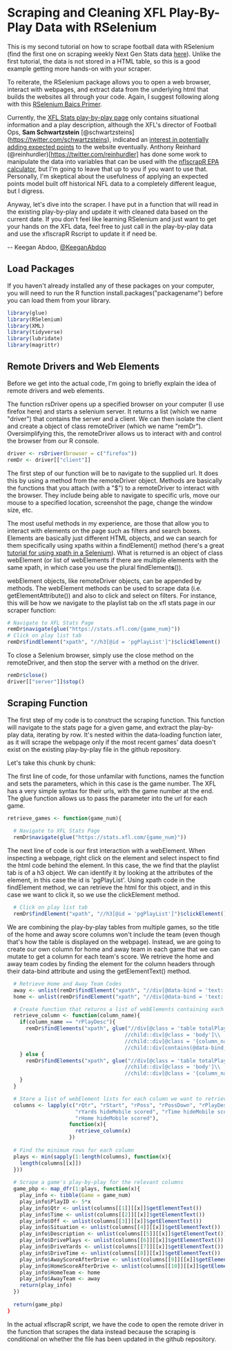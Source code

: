 # Scraping and Cleaning XFL Play-By-Play Data with RSelenium

This is my second tutorial on how to scrape football data with RSelenium (find the first one on scraping weekly Next Gen Stats data [here](https://github.com/keegan-abdoo/Public-Next-Gen-Stats-Weekly-Data/blob/master/ngspublicscraping.md)). Unlike the first tutorial, the data is not stored in a HTML table, so this is a good example getting more hands-on with your scraper.

To reiterate, the RSelenium package allows you to open a web browser, interact with webpages, and extract data from the underlying html that builds the websites all through your code. Again, I suggest following along with this [RSelenium Baics Primer](https://rpubs.com/johndharrison/RSelenium-Basics).

Currently, the [XFL Stats play-by-play page](https://stats.xfl.com/1) only contains situational information and a play description, although the XFL's director of Football Ops, **Sam Schwartzstein** [@schwartzsteins] (https://twitter.com/schwartzsteins), indicated an [interest in potentially adding expected points](https://twitter.com/benbbaldwin/status/1227962146044153859?s=20) to the website eventually.  Anthony Reinhard (@reinhurdler)[https://twitter.com/reinhurdler] has done some work to manipulate the data into variables that can be used with the [nflscrapR EPA calculator](https://github.com/ajreinhard/XFL-public/blob/master/epa/xfl%20parse%20plays.R), but I'm going to leave that up to you if you want to use that.  Personally, I'm skeptical about the usefulness of applying an expected points model built off historical NFL data to a completely different league, but I digress.

Anyway, let's dive into the scraper. I have put in a function that will read in the existing play-by-play and update it with cleaned data based on the current date. If you don't feel like learning RSelenium and just want to get your hands on the XFL data, feel free to just call in the play-by-play data and use the xflscrapR Rscript to update it if need be.

-- Keegan Abdoo, [@KeeganAbdoo](https://twitter.com/KeeganAbdoo)

## Load Packages

If you haven't already installed any of these packages on your computer, you will need to run the R function install.packages("packagename") before you can load them from your library.

``` r
library(glue)
library(RSelenium)
library(XML)
library(tidyverse)
library(lubridate)
library(magrittr)
```

## Remote Drivers and Web Elements

Before we get into the actual code, I'm going to briefly explain the idea of remote drivers and web elements.

The function rsDriver opens up a specified browser on your computer (I use firefox here) and starts a selenium server.  It returns a list (which we name "driver") that contains the server and a client.  We can then isolate the client and create a object of class remoteDriver (which we name "remDr"). Oversimplifying this, the remoteDriver allows us to interact with and control the browser from our R console.

```r
driver <- rsDriver(browser = c("firefox"))
remDr <- driver[["client"]]
```
The first step of our function will be to navigate to the supplied url.  It does this by using a method from the remoteDriver object.  Methods are basically the functions that you attach (with a "$") to a remoteDriver to interact with the browser. They include being able to navigate to specific urls, move our mouse to a specified location, screenshot the page, change the window size, etc.  

The most useful methods in my experience, are those that allow you to interact with elements on the page such as filters and search boxes.  Elements are basically just different HTML objects, and we can search for them specifically using xpaths within a findElement() method (here's a great [tutorial for using xpath in a Selenium](https://www.guru99.com/xpath-selenium.html)). What is returned is an object of class webElement (or list of webElements if there are multiple elements with the same xpath, in which case you use the plural findElement**s**()).

webElement objects, like remoteDriver objects, can be appended by methods. The webElement methods can be used to scrape data (i.e. getElementAttribute()) and also to click and select on filters. For instance, this will be how we navigate to the playlist tab on the xfl stats page in our scraper function:

```r
# Navigate to XFL Stats Page
remDr$navigate(glue("https://stats.xfl.com/{game_num}"))
# Click on play list tab
remDr$findElement("xpath", "//h3[@id = 'pgPlayList']")$clickElement()
```
To close a Selenium browser, simply use the close method on the remoteDriver, and then stop the server with a method on the driver.

```r
remDr$close()
driver[["server"]]$stop()
```

## Scraping Function

The first step of my code is to construct the scraping function.  This function will navigate to the stats page for a given game, and extract the play-by-play data, iterating by row. It's nested within the data-loading function later, as it will scrape the webpage only if the most recent games' data doesn't exist on the existing play-by-play file in the github repository.

Let's take this chunk by chunk:

The first line of code, for those unfamilar with functions, names the function and sets the parameters, which in this case is the game number.  The XFL has a very simple syntax for their urls, with the game number at the end. The glue function allows us to pass the parameter into the url for each game.
``` r
retrieve_games <- function(game_num){
  
  # Navigate to XFL Stats Page
  remDr$navigate(glue("https://stats.xfl.com/{game_num}"))
``` 
The next line of code is our first interaction with a webElement.  When inspecting a webpage, right click on the element and select inspect to find the html code behind the element.  In this case, the we find that the playlist tab is of a h3 object.  We can identify it by looking at the attributes of the element, in this case the id is 'pgPlayList'.  Using xpath code in the findElement method, we can retrieve the html for this object, and in this case we want to click it, so we use the clickElement method.

``` r
  # Click on play list tab
  remDr$findElement("xpath", "//h3[@id = 'pgPlayList']")$clickElement()
```
We are combining the play-by-play tables from multiple games, so the title of the home and away score columns won't include the team (even though that's how the table is displayed on the webpage).  Instead, we are going to create our own column for home and away team in each game that we can mutate to get a column for each team's score.  We retrieve the home and away team codes by finding the element for the column headers through their data-bind attribute and using the getElementText() method.

``` r
  # Retrieve Home and Away Team Codes
  away <- unlist(remDr$findElement("xpath", "//div[@data-bind = 'text: awayClubCode']")$getElementText())
  home <- unlist(remDr$findElement("xpath", "//div[@data-bind = 'text: homeClubCode']")$getElementText())
``` 


``` r
  # Create function that returns a list of webElements containing each row value in a column
  retrieve_column <- function(column_name){
    if(column_name == "rPlayDesc"){
      remDr$findElements("xpath", glue("//div[@class = 'table totalPlaylist']\\
                                      //child::div[@class = 'body']\\
                                      //child::div[@class = '{column_name}']\\
                                      //child::div[contains(@data-bind, 'PlayDescription')]"))
    } else {
      remDr$findElements("xpath", glue("//div[@class = 'table totalPlaylist']\\
                                      //child::div[@class = 'body']\\
                                      //child::div[@class = '{column_name}']"))
    }
  }
```

``` r
  # Store a list of webElement lists for each column we want to retrieve
  columns <- lapply(c("rQtr", "rStart", "rPoss", "rPossDown", "rPlayDesc", "rPlays hideMobile scored",
                      "rYards hideMobile scored", "rTime hideMobile scored", "rVisitor hideMobile scored",
                      "rHome hideMobile scored"), 
                    function(x){
                      retrieve_column(x)
                    })
  
  # Find the minimum rows for each column
  plays <- min(sapply(1:length(columns), function(x){
    length(columns[[x]])
  }))
  
  # Scrape a game's play-by-play for the relevant columns
  game_pbp <- map_dfr(1:plays, function(x){
    play_info <- tibble(Game = game_num)
    play_info$PlayID <- 5*x
    play_info$Qtr <- unlist(columns[[1]][[x]]$getElementText())
    play_info$Time <- unlist(columns[[2]][[x]]$getElementText())
    play_info$Off <- unlist(columns[[3]][[x]]$getElementText())
    play_info$Situation <- unlist(columns[[4]][[x]]$getElementText())
    play_info$Description <- unlist(columns[[5]][[x]]$getElementText())
    play_info$DrivePlays <- unlist(columns[[6]][[x]]$getElementText())
    play_info$DriveYards <- unlist(columns[[7]][[x]]$getElementText())
    play_info$DriveTime <- unlist(columns[[8]][[x]]$getElementText())
    play_info$AwayScoreAfterDrive <- unlist(columns[[9]][[x]]$getElementText())
    play_info$HomeScoreAfterDrive <- unlist(columns[[10]][[x]]$getElementText())
    play_info$HomeTeam <- home
    play_info$AwayTeam <- away
    return(play_info)
  })
  
  return(game_pbp)
}
```
In the actual xflscrapR script, we have the code to open the remote driver in the function that scrapes the data instead because the scraping is conditional on whether the file has been updated in the github repository.
